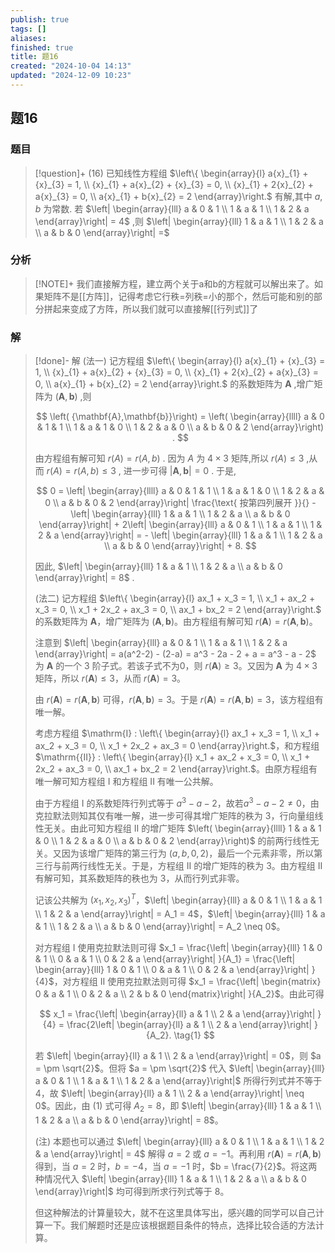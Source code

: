 ```yaml
---
publish: true
tags: []
aliases: 
finished: true
title: 题16
created: "2024-10-04 14:13"
updated: "2024-12-09 10:23"
---
```

## 题16
### 题目
> [!question]+
> (16) 已知线性方程组 $\left\{ \begin{array}{l} a{x}_{1} + {x}_{3} = 1, \\ {x}_{1} + a{x}_{2} + {x}_{3} = 0, \\ {x}_{1} + 2{x}_{2} + a{x}_{3} = 0, \\ a{x}_{1} + b{x}_{2} = 2 \end{array}\right.$ 有解,其中 $a, b$ 为常数. 若 $\left| \begin{array}{lll} a & 0 & 1 \\ 1 & a & 1 \\ 1 & 2 & a \end{array}\right| = 4$ ,则 $\left| \begin{array}{lll} 1 & a & 1 \\ 1 & 2 & a \\ a & b & 0 \end{array}\right| =$
### 分析
> [!NOTE]+
> 我们直接解方程，建立两个关于a和b的方程就可以解出来了。如果矩阵不是[[方阵]]，记得考虑它行秩=列秩=小的那个，然后可能和别的部分拼起来变成了方阵，所以我们就可以直接解[[行列式]]了
### 解
> [!done]-
> 解 (法一) 记方程组 $\left\{ \begin{array}{l} a{x}_{1} + {x}_{3} = 1, \\ {x}_{1} + a{x}_{2} + {x}_{3} = 0, \\ {x}_{1} + 2{x}_{2} + a{x}_{3} = 0, \\ a{x}_{1} + b{x}_{2} = 2 \end{array}\right.$ 的系数矩阵为 $\mathbf{A}$ ,增广矩阵为 $\left( {\mathbf{A},\mathbf{b}}\right)$ ,则
> 
> $$
> \left( {\mathbf{A},\mathbf{b}}\right) = \left( \begin{array}{llll} a & 0 & 1 & 1 \\ 1 & a & 1 & 0 \\ 1 & 2 & a & 0 \\ a & b & 0 & 2 \end{array}\right) .
> $$
> 
> 由方程组有解可知 $r\left( A\right) = r\left( {A, b}\right)$ . 因为 $A$ 为 $4 \times 3$ 矩阵,所以 $r\left( A\right) \leq 3$ ,从而 $r\left( A\right) = r\left( {A, b}\right) \leq 3$ , 进一步可得 $\left| {\mathbf{A},\mathbf{b}}\right| = 0$ . 于是,
> 
> $$
> 0 = \left| \begin{array}{llll} a & 0 & 1 & 1 \\ 1 & a & 1 & 0 \\ 1 & 2 & a & 0 \\ a & b & 0 & 2 \end{array}\right| \frac{\text{ 按第四列展开 }}{} - \left| \begin{array}{lll} 1 & a & 1 \\ 1 & 2 & a \\ a & b & 0 \end{array}\right| + 2\left| \begin{array}{lll} a & 0 & 1 \\ 1 & a & 1 \\ 1 & 2 & a \end{array}\right| = - \left| \begin{array}{lll} 1 & a & 1 \\ 1 & 2 & a \\ a & b & 0 \end{array}\right| + 8.
> $$
> 
> 因此, $\left| \begin{array}{lll} 1 & a & 1 \\ 1 & 2 & a \\ a & b & 0 \end{array}\right| = 8$ .
> 
> (法二) 记方程组 $\left\{ \begin{array}{l} ax_1 + x_3 = 1, \\ x_1 + ax_2 + x_3 = 0, \\ x_1 + 2x_2 + ax_3 = 0, \\ ax_1 + bx_2 = 2 \end{array}\right.$ 的系数矩阵为 $\mathbf{A}$，增广矩阵为 $\left( {\mathbf{A},\mathbf{b}}\right)$。由方程组有解可知 $r\left( {\mathbf{A}}\right) = r\left( {\mathbf{A},\mathbf{b}}\right)$。
> 
> 注意到 $\left| \begin{array}{lll} a & 0 & 1 \\ 1 & a & 1 \\ 1 & 2 & a \end{array}\right| = a(a^2-2) - (2-a) = a^3 - 2a - 2 + a = a^3 - a - 2$ 为 $\mathbf{A}$ 的一个 3 阶子式。若该子式不为0，则 $r(\mathbf{A}) \ge 3$。又因为 $\mathbf{A}$ 为 $4 \times 3$ 矩阵，所以 $r\left( \mathbf{A}\right) \leq 3$，从而 $r\left( \mathbf{A}\right) = 3$。
> 
> 由 $r\left( \mathbf{A}\right) = r\left( {\mathbf{A},\mathbf{b}}\right)$ 可得，$r\left( {\mathbf{A},\mathbf{b}}\right) = 3$。于是 $r\left( \mathbf{A}\right) = r\left( {\mathbf{A},\mathbf{b}}\right) = 3$，该方程组有唯一解。
> 
> 考虑方程组 $\mathrm{I} : \left\{ \begin{array}{l} ax_1 + x_3 = 1, \\ x_1 + ax_2 + x_3 = 0, \\ x_1 + 2x_2 + ax_3 = 0 \end{array}\right.$，和方程组 $\mathrm{{II}} : \left\{ \begin{array}{l} x_1 + ax_2 + x_3 = 0, \\ x_1 + 2x_2 + ax_3 = 0, \\ ax_1 + bx_2 = 2 \end{array}\right.$。由原方程组有唯一解可知方程组 I 和方程组 II 有唯一公共解。
> 
> 由于方程组 $\mathrm{I}$ 的系数矩阵行列式等于 $a^3 - a - 2$，故若$a^3 - a - 2 \ne 0$，由克拉默法则知其仅有唯一解，进一步可得其增广矩阵的秩为 3，行向量组线性无关。由此可知方程组 II 的增广矩阵 $\left( \begin{array}{llll} 1 & a & 1 & 0 \\ 1 & 2 & a & 0 \\ a & b & 0 & 2 \end{array}\right)$ 的前两行线性无关。又因为该增广矩阵的第三行为 $\left( {a, b,0,2}\right)$，最后一个元素非零，所以第三行与前两行线性无关。于是，方程组 II 的增广矩阵的秩为 3。由方程组 II 有解可知，其系数矩阵的秩也为 3，从而行列式非零。
> 
> 记该公共解为 $(x_1, x_2, x_3)^T$，$\left| \begin{array}{lll} a & 0 & 1 \\ 1 & a & 1 \\ 1 & 2 & a \end{array}\right| = A_1 = 4$，$\left| \begin{array}{lll} 1 & a & 1 \\ 1 & 2 & a \\ a & b & 0 \end{array}\right| = A_2 \neq 0$。
> 
> 对方程组 I 使用克拉默法则可得 $x_1 = \frac{\left| \begin{array}{lll} 1 & 0 & 1 \\ 0 & a & 1 \\ 0 & 2 & a \end{array}\right| }{A_1} = \frac{\left| \begin{array}{lll} 1 & 0 & 1 \\ 0 & a & 1 \\ 0 & 2 & a \end{array}\right| }{4}$，对方程组 II 使用克拉默法则可得 $x_1 = \frac{\left| \begin{matrix} 0 & a & 1 \\ 0 & 2 & a \\ 2 & b & 0 \end{matrix}\right| }{A_2}$。由此可得
> 
> $$
> x_1 = \frac{\left| \begin{array}{ll} a & 1 \\ 2 & a \end{array}\right| }{4} = \frac{2\left| \begin{array}{ll} a & 1 \\ 2 & a \end{array}\right| }{A_2}. \tag{1}
> $$
> 
> 若 $\left| \begin{array}{ll} a & 1 \\ 2 & a \end{array}\right| = 0$，则 $a = \pm \sqrt{2}$。但将 $a = \pm \sqrt{2}$ 代入 $\left| \begin{array}{lll} a & 0 & 1 \\ 1 & a & 1 \\ 1 & 2 & a \end{array}\right|$ 所得行列式并不等于 4，故 $\left| \begin{array}{ll} a & 1 \\ 2 & a \end{array}\right| \neq 0$。因此，由 (1) 式可得 $A_2 = 8$，即 $\left| \begin{array}{lll} 1 & a & 1 \\ 1 & 2 & a \\ a & b & 0 \end{array}\right| = 8$。
> 
> (注) 本题也可以通过 $\left| \begin{array}{lll} a & 0 & 1 \\ 1 & a & 1 \\ 1 & 2 & a \end{array}\right| = 4$ 解得 $a = 2$ 或 $a = -1$。再利用 $r(\mathbf{A}) = r(\mathbf{A},\mathbf{b})$ 得到，当 $a = 2$ 时，$b = -4$，当 $a = -1$ 时，$b = \frac{7}{2}$。将这两种情况代入 $\left| \begin{array}{lll} 1 & a & 1 \\ 1 & 2 & a \\ a & b & 0 \end{array}\right|$ 均可得到所求行列式等于 8。
> 
> 但这种解法的计算量较大，就不在这里具体写出，感兴趣的同学可以自己计算一下。我们解题时还是应该根据题目条件的特点，选择比较合适的方法计算。